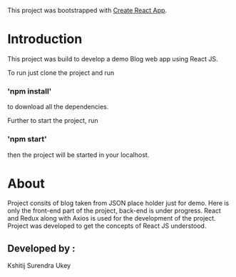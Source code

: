 This project was bootstrapped with [Create React App](https://github.com/facebook/create-react-app).

# Introduction

This project was build to develop a demo Blog web app using React JS.
 
 To run just clone the project and run
 ### 'npm install'
 to download all the dependencies.
 
 Further to start the project, run
 ### 'npm start'
 then the project will be started in your localhost.
 
 
 
 # About
 
 Project consits of blog taken from JSON place holder just for demo.
 Here is only the front-end part of the project, back-end is under progress.
 React and Redux along with Axios is used for the development of the project.
 Project was developed to get the concepts of React JS understood.
 
 
 ## Developed by : 
 Kshitij Surendra Ukey

